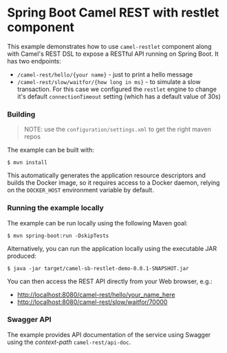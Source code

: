 # Spring Boot Camel REST with restlet component

This example demonstrates how to use `camel-restlet` component along with Camel's REST DSL to expose a RESTful API running on Spring Boot.
It has two endpoints:

 * `/camel-rest/hello/{your name}` - just to print a hello message
 * `/camel-rest/slow/waitfor/{how long in ms}` - to simulate a slow transaction. For this case we configured the `restlet` engine to change it's default `connectionTimeout` setting (which has a default value of 30s)

### Building

> NOTE: use the `configuration/settings.xml` to get the right maven repos

The example can be built with:

    $ mvn install

This automatically generates the application resource descriptors and builds the Docker image, so it requires access to a Docker daemon, relying on the `DOCKER_HOST` environment variable by default.

### Running the example locally

The example can be run locally using the following Maven goal:

    $ mvn spring-boot:run -DskipTests

Alternatively, you can run the application locally using the executable JAR produced:

    $ java -jar target/camel-sb-restlet-demo-0.0.1-SNAPSHOT.jar

You can then access the REST API directly from your Web browser, e.g.:

- <http://localhost:8080/camel-rest/hello/your_name_here>
- <http://localhost:8080/camel-rest/slow/waitfor/70000>


### Swagger API

The example provides API documentation of the service using Swagger using the _context-path_ `camel-rest/api-doc`. 

